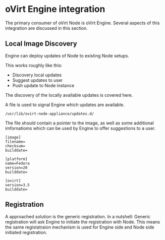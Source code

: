 
oVirt Engine integration
========================

The primary consumer of oVirt Node is oVirt Engine.
Several aspects of this integration are discussed in this section.


Local Image Discovery
---------------------

Engine can deploy updates of Node to existing Node setups.

This works roughly like this:

+ Discovery local updates
+ Suggest updates to user
+ Push update to Node instance

The discovery of the locally available updates is covered here.

A file is used to signal Engine which updates are available.

    /usr/lib/ovirt-node-appliance/updates.d/

The file should contain a pointer to the image, as well as some additional
imfornatioms which can be used by Engine to offer suggestions to a user.

    [image]
    filename=
    checksum=
    builddate=

    [platform]
    name=Fedora
    version=20
    builddate=

    [ovirt]
    version=3.5
    builddate=



Registration
------------

A approached solution is the generic registration.
In a nutshell: Generic registration will ask Engine to initiate the
registration with Node. This means the same registatraion mechanism
is used for Engine side and Node side initiated registration.
